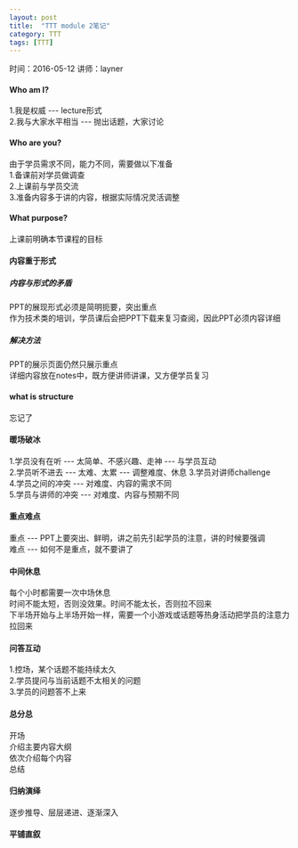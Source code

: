 ```yaml
---
layout: post
title:  "TTT module 2笔记"
category: TTT
tags: [TTT]
---
```


时间：2016-05-12  讲师：layner

<!-- more -->

#### Who am I?  
1.我是权威  ---  lecture形式  
2.我与大家水平相当  ---  抛出话题，大家讨论  
#### Who are you?  
由于学员需求不同，能力不同，需要做以下准备  
1.备课前对学员做调查  
2.上课前与学员交流  
3.准备内容多于讲的内容，根据实际情况灵活调整  
#### What purpose?  
上课前明确本节课程的目标  
#### 内容重于形式
##### 内容与形式的矛盾  
PPT的展现形式必须是简明扼要，突出重点  
作为技术类的培训，学员课后会把PPT下载来复习查阅，因此PPT必须内容详细  
##### 解决方法  
PPT的展示页面仍然只展示重点  
详细内容放在notes中，既方便讲师讲课，又方便学员复习  
#### what is structure
忘记了  
#### 暖场破冰
1.学员没有在听 --- 太简单、不感兴趣、走神 --- 与学员互动  
2.学员听不进去 --- 太难、太累 --- 调整难度、休息
3.学员对讲师challenge  
4.学员之间的冲突 --- 对难度、内容的需求不同  
5.学员与讲师的冲突 --- 对难度、内容与预期不同  
#### 重点难点  
重点 --- PPT上要突出、鲜明，讲之前先引起学员的注意，讲的时候要强调  
难点 --- 如何不是重点，就不要讲了  
#### 中间休息
每个小时都需要一次中场休息  
时间不能太短，否则没效果。时间不能太长，否则拉不回来  
下半场开始与上半场开始一样，需要一个小游戏或话题等热身活动把学员的注意力拉回来  
#### 问答互动
1.控场，某个话题不能持续太久  
2.学员提问与当前话题不太相关的问题  
3.学员的问题答不上来  
#### 总分总
开场    
介绍主要内容大纲    
依次介绍每个内容    
总结    
#### 归纳演绎
逐步推导、层层递进、逐渐深入    
#### 平铺直叙
